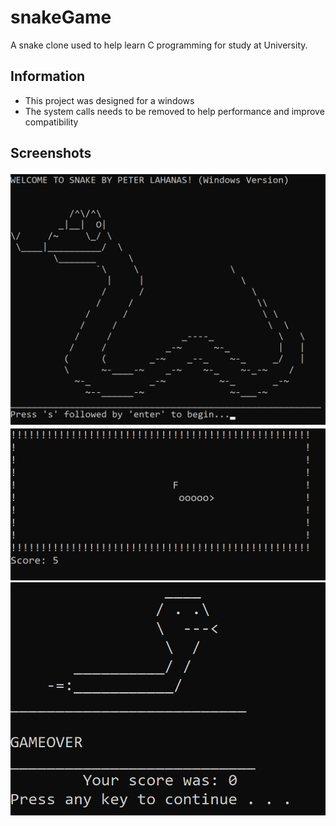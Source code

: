 # snakeGame
A snake clone used to help learn C programming for study at University.

## Information
- This project was designed for a windows
- The system calls needs to be removed to help performance and improve compatibility

## Screenshots
![](Snake%20Screenshots/MainScreen.png) 
![](Snake%20Screenshots/Gameplay.png) 
![](Snake%20Screenshots/EndScreen.png) 
